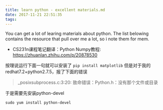 ```yaml
---
title: learn python - excellent materials.md
date: 2017-11-21 22:51:35
tags:
---
```

You can get a lot of learing materials about python. The list belowing contains the resource that pull over me a lot, so i note them for mem.

- CS231n课程笔记翻译：Python Numpy教程: https://zhuanlan.zhihu.com/p/20878530


按理说运行下面一句就可以安装了
`pip install matplotlib`
但是对于我的redhat7.2+python2.7.5，报了下面的错误

>_posixsubprocess.c:3:20: 致命错误：Python.h：没有那个文件或目录

于是需要先安装python-devel

`sudo yum install python-devel`
